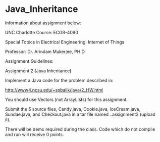 # Java_Inheritance
Information about assignment below:

UNC Charlotte Course: ECGR-4090 

Special Topics in Electrical Engineering: Internet of Things 

Professor: Dr. Arindam Mukerjee, PH.D.

Assignment Guidelines:

Assignment 2 (Java Inheritance)

Implement a Java code for the problem described in:

http://www4.ncsu.edu/~spbalik/java/2_HW.html

You should use Vectors (not ArrayLists) for this assignment. 

Submit the 5 source files, Candy.java, Cookie.java, IceCream.java, Sundae.java, and Checkout.java in a tar file named <firstname>.<lastname>.assignment2 (upload it).

There will be demo required during the class. Code which do not compile and run will receive 0 points.
